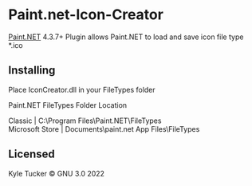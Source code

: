 # Paint.net-Icon-Creator
[Paint.NET](http://www.getpaint.net) 4.3.7+ Plugin allows Paint.NET to load and save icon file type *.ico

## Installing 
Place IconCreator.dll in your FileTypes folder

  Paint.NET FileTypes Folder Location
  
  Classic | C:\Program Files\Paint.NET\FileTypes    
  Microsoft Store | Documents\paint.net App Files\FileTypes

## Licensed
  Kyle Tucker © GNU 3.0 2022
